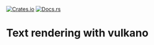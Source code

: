 [![Crates.io][ci]][cl] [![Docs.rs][di]][dl]

[ci]: https://img.shields.io/crates/v/vulkano-glyph.svg
[cl]: https://crates.io/crates/vulkano-glyph/

[di]: https://docs.rs/vulkano-glyph/badge.svg
[dl]: https://docs.rs/vulkano-glyph/

# Text rendering with vulkano